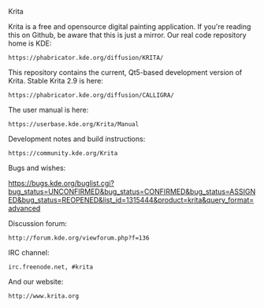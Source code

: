 Krita

Krita is a free and opensource digital painting application. If you're 
reading this on Github, be aware that this is just a mirror. Our real
code repository home is KDE:

    https://phabricator.kde.org/diffusion/KRITA/

This repository contains the current, Qt5-based development version of
Krita. Stable Krita 2.9 is here:

    https://phabricator.kde.org/diffusion/CALLIGRA/

The user manual is here:

    https://userbase.kde.org/Krita/Manual

Development notes and build instructions:

    https://community.kde.org/Krita

Bugs and wishes:

  https://bugs.kde.org/buglist.cgi?bug_status=UNCONFIRMED&bug_status=CONFIRMED&bug_status=ASSIGNED&bug_status=REOPENED&list_id=1315444&product=krita&query_format=advanced

Discussion forum:

    http://forum.kde.org/viewforum.php?f=136

IRC channel:

    irc.freenode.net, #krita

And our website:

    http://www.krita.org
